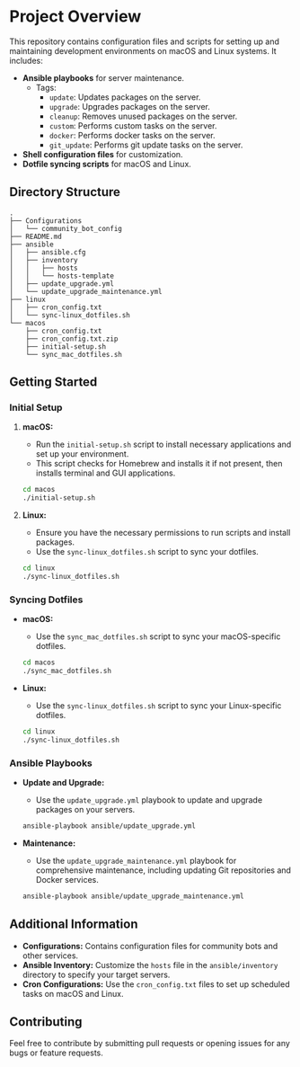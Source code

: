 # Project Overview

This repository contains configuration files and scripts for setting up and maintaining development environments on macOS and Linux systems. It includes:

- **Ansible playbooks** for server maintenance.
  - Tags:
    - `update`: Updates packages on the server.
    - `upgrade`: Upgrades packages on the server.
    - `cleanup`: Removes unused packages on the server.
    - `custom`: Performs custom tasks on the server.
    - `docker`: Performs docker tasks on the server.
    - `git_update`: Performs git update tasks on the server.
- **Shell configuration files** for customization.
- **Dotfile syncing scripts** for macOS and Linux.

## Directory Structure

```
.
├── Configurations
│   └── community_bot_config
├── README.md
├── ansible
│   ├── ansible.cfg
│   ├── inventory
│   │   ├── hosts
│   │   └── hosts-template
│   ├── update_upgrade.yml
│   └── update_upgrade_maintenance.yml
├── linux
│   ├── cron_config.txt
│   └── sync-linux_dotfiles.sh
└── macos
    ├── cron_config.txt
    ├── cron_config.txt.zip
    ├── initial-setup.sh
    └── sync_mac_dotfiles.sh
```

## Getting Started

### Initial Setup

1. **macOS:**
   - Run the `initial-setup.sh` script to install necessary applications and set up your environment.
   - This script checks for Homebrew and installs it if not present, then installs terminal and GUI applications.

   ```bash
   cd macos
   ./initial-setup.sh
   ```

2. **Linux:**
   - Ensure you have the necessary permissions to run scripts and install packages.
   - Use the `sync-linux_dotfiles.sh` script to sync your dotfiles.

   ```bash
   cd linux
   ./sync-linux_dotfiles.sh
   ```

### Syncing Dotfiles

- **macOS:**
  - Use the `sync_mac_dotfiles.sh` script to sync your macOS-specific dotfiles.

  ```bash
  cd macos
  ./sync_mac_dotfiles.sh
  ```

- **Linux:**
  - Use the `sync-linux_dotfiles.sh` script to sync your Linux-specific dotfiles.

  ```bash
  cd linux
  ./sync-linux_dotfiles.sh
  ```

### Ansible Playbooks

- **Update and Upgrade:**
  - Use the `update_upgrade.yml` playbook to update and upgrade packages on your servers.

  ```bash
  ansible-playbook ansible/update_upgrade.yml
  ```

- **Maintenance:**
  - Use the `update_upgrade_maintenance.yml` playbook for comprehensive maintenance, including updating Git repositories and Docker services.

  ```bash
  ansible-playbook ansible/update_upgrade_maintenance.yml
  ```

## Additional Information

- **Configurations:** Contains configuration files for community bots and other services.
- **Ansible Inventory:** Customize the `hosts` file in the `ansible/inventory` directory to specify your target servers.
- **Cron Configurations:** Use the `cron_config.txt` files to set up scheduled tasks on macOS and Linux.

## Contributing

Feel free to contribute by submitting pull requests or opening issues for any bugs or feature requests.

